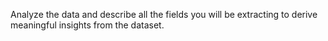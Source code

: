 Analyze the data and describe all the fields you will be extracting to derive meaningful insights from the dataset.